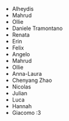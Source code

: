 - Alheydis
- Mahrud
- Ollie
- Daniele Tramontano 
- Renata
- Erin
- Felix
- Angelo
- Mahrud
- Ollie
- Anna-Laura
- Chenyang Zhao
- Nicolas
- Julian
- Luca
- Hannah
- Giacomo
:3
